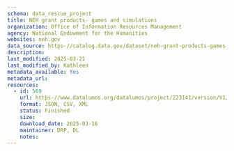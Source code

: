```yaml
---
schema: data_rescue_project 
title: NEH grant products- games and simulations
organization: Office of Information Resources Management
agency: National Endowment for the Humanities
websites: neh.gov
data_source: https-//catalog.data.gov/dataset/neh-grant-products-games-and-simulations
description: 
last_modified: 2025-03-21
last_modified_by: Kathleen
metadata_available: Yes
metadata_url: 
resources:
  - id: 569
    url: https-//www.datalumos.org/datalumos/project/223141/version/V1/view
    format: JSON, CSV, XML
    status: Finished
    size: 
    download_date: 2025-03-16
    maintainer: DRP, DL
    notes: 
---
```


